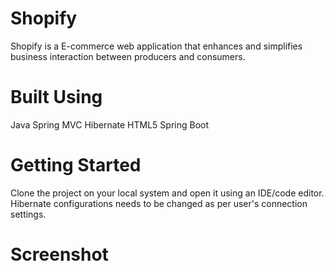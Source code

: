 # Shopify
Shopify is a E-commerce web application that enhances and simplifies business interaction between producers and consumers.


# Built Using
Java Spring MVC Hibernate HTML5 Spring Boot


# Getting Started
Clone the project on your local system and open it using an IDE/code editor. Hibernate configurations needs to be changed as per user's connection settings.

# Screenshot
